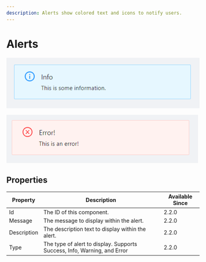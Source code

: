 ```yaml
---
description: Alerts show colored text and icons to notify users.
---
```


# Alerts

![An information alert.](<../../.gitbook/assets/image (236).png>)

![An error alert.](<../../.gitbook/assets/image (237).png>)

## Properties

| Property    | Description                                                               | Available Since |
| ----------- | ------------------------------------------------------------------------- | --------------- |
| Id          | The ID of this component.                                                 | 2.2.0           |
| Message     | The message to display within the alert.                                  | 2.2.0           |
| Description | The description text to display within the alert.                         | 2.2.0           |
| Type        | The type of alert to display. Supports Success, Info, Warning, and Error  | 2.2.0           |
